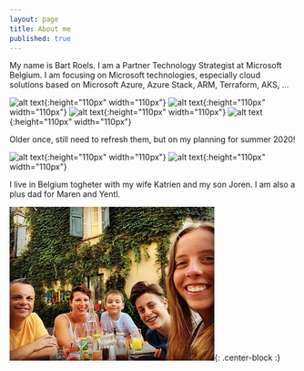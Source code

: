 ```yaml
---
layout: page
title: About me
published: true
---
```


My name is Bart Roels. I am a Partner Technology Strategist at Microsoft Belgium.
I am focusing on Microsoft technologies, especially cloud solutions based on Microsoft Azure, Azure Stack, ARM, Terraform, AKS, ...

![alt text]({{site.baseurl}}/img/Microsoft-Azure-Fundamentals.png "AZ-900 - Microsoft Azure Fundamentals"){:height="110px" width="110px"}
![alt text]({{site.baseurl}}/img/Microsoft-365-Fundamentals.png "MS-900 - Microsoft 365 Fundamentals"){:height="110px" width="110px"}
![alt text]({{site.baseurl}}/img/Microsoft-Power-Platform-Fundamentals.png "PL-900 - Microsoft Power Platform Fundamentals"){:height="110px" width="110px"}
![alt text]({{site.baseurl}}/img/Microsoft-Global-Challenger.png "Microsoft Global Challenger"){:height="110px" width="110px"}

Older once, still need to refresh them, but on my planning for summer 2020!

![alt text]({{site.baseurl}}/img/Microsoft_Exam533.png "70-533 - Implementing Microsoft Azure Infrastructure Solutions"){:height="110px" width="110px"}
![alt text]({{site.baseurl}}/img/Microsoft_Exam534.png "70-534 - Architecting Microsoft Azure Solutions"){:height="110px" width="110px"}


I live in Belgium togheter with my wife Katrien and my son Joren. I am also a plus dad for Maren and Yentl.

![Image of my family](img/myfamily.jpg "My family"){: .center-block :}
